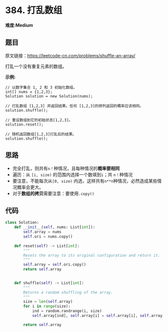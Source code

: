 # 384. 打乱数组
**难度:Medium**
## 题目
原文链接：https://leetcode-cn.com/problems/shuffle-an-array/

打乱一个没有重复元素的数组。

**示例:**
```
// 以数字集合 1, 2 和 3 初始化数组。
int[] nums = {1,2,3};
Solution solution = new Solution(nums);

// 打乱数组 [1,2,3] 并返回结果。任何 [1,2,3]的排列返回的概率应该相同。
solution.shuffle();

// 重设数组到它的初始状态[1,2,3]。
solution.reset();

// 随机返回数组[1,2,3]打乱后的结果。
solution.shuffle();
```
## 思路
* 完全打乱，则共有`n！`种情况，且每种情况的**概率要相同**
* 遍历：从 `[i, size)` 的范围内选择一个数填到`i`；共 `n！`种情况
* 要注意，不能每次从`[0, size)` 内选，这样共有`n**n`种情况，必然造成某些情况概率会更大。
* 对于**数组的拷贝**需要注意：要使用`.copy()`

## 代码
```python
class Solution:
    def __init__(self, nums: List[int]):
        self.array = nums
        self.ori = nums.copy()
     
    def reset(self) -> List[int]:
        """
        Resets the array to its original configuration and return it.
        """
        self.array = self.ori.copy()
        return self.array 
        

    def shuffle(self) -> List[int]:
        """
        Returns a random shuffling of the array.
        """
        size = len(self.array)
        for i in range(size):
            ind = random.randrange(i, size)
            self.array[ind], self.array[i] = self.array[i], self.array[ind]

        return self.array
```
